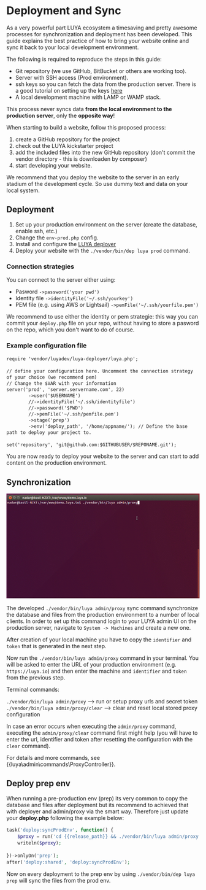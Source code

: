 # Deployment and Sync

As a very powerful part LUYA ecosystem a timesaving and pretty awesome processes for synchronization and deployment has been developed. This guide explains the best practice of how to bring your website online and sync it back to your local development environment.

The following is required to reproduce the steps in this guide:

+ Git repository (we use GitHub, BitBucket or others are working too).
+ Server with SSH access (Prod environment).
+ ssh keys so you can fetch the data from the production server. There is a good tutorial on setting up the keys [here](https://help.github.com/en/enterprise/2.16/user/articles/generating-a-new-ssh-key-and-adding-it-to-the-ssh-agent)
+ A local development machine with LAMP or WAMP stack.

This process never syncs data **from the local environment to the production server**, only the **opposite way**!

When starting to build a website, follow this proposed process:

1. create a GitHub repository for the project
2. check out the LUYA kickstarter project
3. add the included files into the new GitHub repository (don't commit the vendor directory - this is downloaden by composer)
4. start developing your website.

We recommend that you deploy the website to the server in an early stadium of the development cycle. So use dummy text and data on your local system.

## Deployment

1. Set up your production environment on the server (create the database, enable ssh, etc.)
2. Change the `env-prod.php` config.
3. Install and configure the [LUYA deployer](https://luya.io/packages/luyadev--luya-deployer)
4. Deploy your website with the `./vendor/bin/dep luya prod` command.

### Connection strategies

You can connect to the server either using:

* Pasword `->password('your pwd')`
* Identity file `->identityFile('~/.ssh/yourkey')`
* PEM file (e.g. using AWS or Lightsail) `->pemFile('~/.ssh/yourfile.pem')`

We recommend to use either the identity or pem strategie: this way you can commit your `deploy.php` file on your repo, without having to store a pasword on the repo, which you don't want to do of course.

### Example configuration file

```
require 'vendor/luyadev/luya-deployer/luya.php';

// define your configuration here. Uncomment the connection strategy of your choice (we recommend pem)
// Change the $VAR with your information
server('prod', 'server.servername.com', 22)
        ->user('$USERNAME')
        //->identityFile('~/.ssh/identityfile')
        //->password('$PWD') 
        //->pemFile('~/.ssh/pemfile.pem')
        ->stage('prep')
        ->env('deploy_path', '/home/appname/'); // Define the base path to deploy your project to.

set('repository', 'git@github.com:$GITHUBUSER/$REPONAME.git');
```

You are now ready to deploy your website to the server and can start to add content on the production environment.

## Synchronization

![luya-proxy](https://raw.githubusercontent.com/luyadev/luya/master/docs/guide/img/luya-proxy.gif "LUYA Proxy Sync")

The developed `./vendor/bin/luya admin/proxy` sync command synchronize the database and files from the production environment to a number of local clients. 
In order to set up this command login to your LUYA admin UI on the production server, navigate to `System -> Machines` and create a new one. 

After creation of your local machine you have to copy the `identifier` and `token` that is generated in the next step.

Now run the `./vendor/bin/luya admin/proxy` command in your terminal. 
You will be asked to enter the URL of your production environment (e.g. `https://luya.io`) and then enter the machine and `identifier` and `token` from the previous step.

Terminal commands:

`./vendor/bin/luya admin/proxy` --> run or setup proxy urls and secret token  
`./vendor/bin/luya admin/proxy/clear` --> clear and reset local stored proxy configuration

In case an error occurs when executing the `admin/proxy` command, executing the `admin/proxy/clear` command first might help (you will have to enter the url, identifier and token after resetting the configuration with the `clear` command).

For details and more commands, see {{luya\admin\commands\ProxyController}}.

## Deploy prep env


When running a pre-production env (prep) its very common to copy the database and files after deployment but its recommend to achieved that with deployer and admin/proxy via the smart way. Therefore just update your **deploy.php** following the example below:

```php
task('deploy:syncProdEnv', function() {
    $proxy = run('cd {{release_path}} && ./vendor/bin/luya admin/proxy --url=https://www.prod-website.com --idf=IDENTIFER --token=TOKEN');
    writeln($proxy);
    
})->onlyOn('prep');
after('deploy:shared', 'deploy:syncProdEnv');
```

Now on every deployment to the prep env by using `./vendor/bin/dep luya prep` will sync the files from the prod env.
